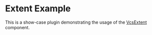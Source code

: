 # Extent Example

This is a show-case plugin demonstrating the usage of the [VcsExtent](../../../src/components/form-inputs-controls/VcsExtent.vue) component.
